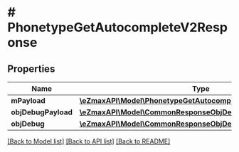 # # PhonetypeGetAutocompleteV2Response

## Properties

Name | Type | Description | Notes
------------ | ------------- | ------------- | -------------
**mPayload** | [**\eZmaxAPI\Model\PhonetypeGetAutocompleteV2ResponseMPayload**](PhonetypeGetAutocompleteV2ResponseMPayload.md) |  |
**objDebugPayload** | [**\eZmaxAPI\Model\CommonResponseObjDebugPayload**](CommonResponseObjDebugPayload.md) |  | [optional]
**objDebug** | [**\eZmaxAPI\Model\CommonResponseObjDebug**](CommonResponseObjDebug.md) |  | [optional]

[[Back to Model list]](../../README.md#models) [[Back to API list]](../../README.md#endpoints) [[Back to README]](../../README.md)
